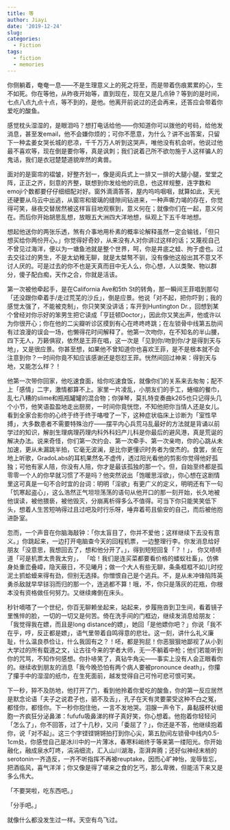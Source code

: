 ```yaml
---
title: 等
author: Jiayi
date: '2019-12-24'
slug:
categories:
  - Fiction
tags:
  - fiction
  - memories
---
```


你侧躺着，奄奄一息——不是生理意义上的死之将至，而是带着伤痕累累的心，生不如死。你在等他，从昨夜开始等，直到现在，现在又是几点钟？等到的是时间，七点八点九点十点，等不到的，是他。他离开前说过的还会再来，还答应会带着你爱吃的酸鱼。  

感觉枕头湿湿的，是眼泪吗？想打电话给他——你知道你可以拨他的号码，给他发消息，甚至发email，他不会嫌你烦的；可你不愿意，为什么？讲不出答案，只留下一种孟姜女哭长城的悲凉，千千万万人听到这哭声，唯他没有机会听。他说过他最不喜欢等，现在倒是要你等，真是讽刺；我们说着己所不欲勿施于人这样骗人的鬼话，我们是衣冠楚楚道貌岸然的禽兽。  

面对的是窗帘的褶皱，好整齐划一，像是阅兵式上一排又一排的大腿小腿，堂堂之阵，正正之齐，刻意的齐整，联想到你发给他的讯息，也这样规整，连字数和emoji个数都要仔仔细细配对好。窗外滴滴答答，屋内呜呜咽咽，就算如此，天光还硬要从乌云中出逃，从窗帘和玻璃的缝隙间钻进来，一种声嘶力竭的存在，你觉得可笑，昼夜交替居然被这样盲目地观察到，意义何在；就像你们在一起，意义何在。而后你开始胡思乱想，放眼五大洲四大洋地想，纵观上下五千年地想。  

想起他送你的两张乐透，煞有介事地用朴素的概率论解释虽然一定会输钱，「但只想买给你两份开心。」你觉得好奇妙，从来没有人对你讲过这样的话；又蔑视自己不曾见过海洋，便以为一塘鱼池就是整个世界，呵，你是井底之蛙、拘于虚也。过去交往过的男生，不是太幼稚无聊，就是太桀骜不驯，没有像他这般出其不意又不讨人厌的。可是过去的你不也是天真而目中无人么，你心想，人以类聚、物以群分，傻子配白痴，天作之合，你就是活该。  

第一次被他牵起手，是在California Ave和5th St的转角，那一瞬间王菲唱到那句「还没跟你牵着手/走过荒芜的沙丘」，倒是应景。他说「对不起，把你吓到；我的感觉太强了，不能被克制」，你只笑笑没讲话；车开到Huntington Dr.，回想到某个曾经对你示好的笨男生把它读成「亨廷顿Doctor」，因此你又笑出声，他或许以为你很开心；你在他的二尖瓣听诊区摸到有心在咚咚咚跳；在左锁骨中线第五肋间有过浪漫的误会一场，也懒得花时间解释了。他第一次吻你，在不知名的半山腰，四下无人，万籁俱寂，依然是王菲在唱，这一次是「见到你/吻到你/才是得到天与地」，又是很应景。你甚至想，如果他不曾知道你也喜欢王菲，是不是根本就不会注意到你？一时间你竟不知应该感谢还是怨怼王菲。恍然间回过神来：得到天与地，又能怎么样？！  

他第一次带你回家，他吃速食面，给你吃速食饭，就像你们的关系来去匆匆；配不上「感情」二字，激情都算不上。家里一片凌乱，小朋友们的手工，蜷缩的餐巾，乱七八糟的slime和瓶瓶罐罐的混合物；你弹琴，莫扎特变奏曲k265也只记得头几个小节，他笑语盈盈地走出厨房，一时间你竟恍惚，不知他把你当情人还是女儿。看到全家合影你的心终于终于终于咯噔了一下，这种症状临床上诊断为「室性早搏」，大多数患者不需要特殊治疗——摆平内心兵荒马乱最好的方法就是背诵以前学过的知识，解剖生理病理药理内科外科妇产儿科是你最后的避风港，真是荒诞的解决办法。说来奇怪，你们第一次约会、第一次牵手、第一次亲吻，你的心跳从未加速，更从未漏跳半拍，它毫无波澜，是比你更懂识时务者为俊杰的。食罢，坐在地上听歌，GradoLabs的耳机果然名不虚传，透过阳光看他的剪影你觉得他好孤独；可他有家人陪，你没有人陪，你才是最该孤独的那一个。但，自始至终都是孤零零一个人的你早就习惯了不是吗？他突然说出「饱暖思淫欲」，你心想在这剧情里这可真是一句不合时宜的台词：明明「淫欲」有更广义的定义，明明还有下一句「饥寒起盗心」，这么浩然正气坦坦荡荡的语句从他开口的那一刻开始，长久地被他误读，被他猥亵，被他毁灭，分崩离析得多么不值得。可当下你只能笑笑低下头，想着人生苦短呐得过且过吧及时行乐呀，唾弃着苟且偷安的自己，而后被他抱进卧室。  

忽而，一个声音在你脑海敲钟：「你太盲目了，你并不爱他；这样继续下去没有意义。」你跳起来，一边打开电脑查今天的回程机票，一边整理行李。你发消息给好朋友「没意思，我想回去了，想和他分开了。」，得到短短回复「？！」， 你又啧啧道「可是机票太贵我太穷」， 「哈！我们是连买菜都要看价格的蝼蚁社畜」。仿佛身处重峦叠嶂，隐天蔽日，不见曦月；做一个大人有些无聊，条条框框不如儿时挖泥土抓蛤蟆来得有劲，但别无选择。你憎恨自己是个逃兵。不，是从未冲锋陷阵英勇杀敌就早早铩羽而归的那一个，连逃都不算！哦，不，你只是落灰的花瓶，你根本没有资格做任何努力。又继续瘫倒在床头。  

秒针嘀嗒了一个世纪，你百无聊赖坐起来，站起来，步履拖沓到卫生间，看着镜子里憔悴的脸，一切的一切又是何苦。倚在洗手间的门框边，继续发消息给朋友：「我觉得我在嫖，而且是long distance的嫖」，她回「是他嫖你吧？」你说「我不在乎，哼，反正都是嫖」，语气里带着自鸣得意的悲壮。这一刻，讲什么礼义廉耻，什么温良恭俭让，什么我固有之？！呸，都是狗屁！你恶狠狠地鄙视了从小到大学过的所有载道之文，让古往今来的学者大师，无一不躺着中枪；他们若能听到你的咒骂，不知作何感想。你扑哧笑了，真钻牛角尖——事实上没有人会正眼看你的。继续收到朋友的消息「我今晚恐怕有两个病人要被pronounce death」，你攥了攥手中的湿湿的纸巾，在生死面前，越发觉得自己可怜可悲可恨可笑。  

下一秒，猝不及防地，他打开了门，看到他拎着你爱吃的酸鱼，你的第一反应居然是默念论语「夫子之说君子也，驷不及舌」，孔子在天有灵要蒙受这种不白之冤，都怪你，都怪你。下一秒你抱住他，一言不发地哭。泪腺一声令下，鼻黏膜杯状细胞一齐疯狂分泌鼻涕：fufufu吸鼻涕的样子真好笑，你心想着。他抱着你轻轻问「怎么了」，你不回答，过了十几秒，又问「委屈了？」，你还是不答，他继续抱着你，说「对不起」。这三个字铿铿锵锵拍打到你心尖，第五肋间左锁骨中线内0.5-1cm处，你感觉自己是冰川中的一片薄冰，春寒料峭终于等来第一缕阳光。你开始融化，融成泉水叮咚，涓涓细流，汇入山川湖海，澎湃奔腾；还好似神经末梢的serotonin一齐造反，一齐不听指挥不再被reuptake，因而心旷神怡，宠辱皆忘，把酒临风，喜气洋洋；你又像是得了嗟来之食的乞丐，那么卑微，但能活下来又是多么伟大。  

「不要哭啦，吃东西吧。」  

「分手吧。」  

就像什么都没发生过一样。天空有鸟飞过。  
